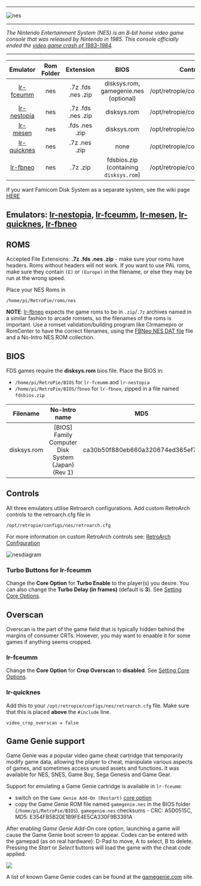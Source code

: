 ***
![nes](https://cloud.githubusercontent.com/assets/10035308/12213379/4a0e517a-b634-11e5-98c4-91cc27549706.png)
***
_The Nintendo Entertainment System (NES) is an 8-bit home video game console that was released by Nintendo in 1985. This console officially ended the [video game crash of 1983-1984](https://en.wikipedia.org/wiki/Video_game_crash_of_1983)._

***

| Emulator | Rom Folder | Extension | BIOS |  Controller Config |
| :---: | :---: | :---: | :---: | :---: |
| [lr-fceumm](https://github.com/libretro/libretro-fceumm) | nes  | .7z .fds .nes .zip | disksys.rom, gamegenie.nes (optional) | /opt/retropie/configs/nes/retroarch.cfg |
| [lr-nestopia](https://github.com/libretro/nestopia) | nes  | .7z .fds .nes .zip | disksys.rom | /opt/retropie/configs/nes/retroarch.cfg |
| [lr-mesen](https://github.com/libretro/mesen) | nes  | .fds .nes .zip | disksys.rom | /opt/retropie/configs/nes/retroarch.cfg |
| [lr-quicknes](https://github.com/libretro/QuickNES_Core) | nes  | .7z .nes .zip | none | /opt/retropie/configs/nes/retroarch.cfg |
| [lr-fbneo](https://github.com/libretro/FBNeo) | nes  | .7z .zip | fdsbios.zip (containing `disksys.rom`) | /opt/retropie/configs/nes/retroarch.cfg |

If you want Famicom Disk System as a separate system, see the wiki page [HERE](Famicom-Disk-System)

## Emulators: [lr-nestopia](https://github.com/libretro/nestopia), [lr-fceumm](https://github.com/libretro/libretro-fceumm), [lr-mesen](https://github.com/libretro/mesen), [lr-quicknes](https://github.com/libretro/QuickNES_Core), [lr-fbneo](https://github.com/libretro/FBNeo)

## ROMS

Accepted File Extensions: **.7z .fds .nes .zip** - make sure your roms have headers. Roms without headers will not work. If you want to use PAL roms, make sure they contain `(E)` or `(Europe)` in the filename, or else they may be run at the wrong speed.

Place your NES Roms in
```
/home/pi/RetroPie/roms/nes
```

**NOTE**: [lr-fbneo](lr-fbneo) expects the game roms to be in `.zip`/`.7z` archives named in a similar fashion to arcade romsets, so the filenames of the roms is important. Use a romset validation/building program like Clrmamepro or RomCenter to have the correct filenames, using the [FBNeo NES DAT file](https://github.com/libretro/FBNeo/blob/master/dats/FinalBurn%20Neo%20(ClrMame%20Pro%20XML%2C%20NES%20Games%20only).dat) file and a No-Intro NES ROM collection.

## BIOS

FDS games require the **disksys.rom** bios file. Place the BIOS in:

* `/home/pi/RetroPie/BIOS` for `lr-fceumm` and `lr-nestopia`
* `/home/pi/RetroPie/BIOS/fbneo` for `lr-fbneo`, zipped in a file named `fdsbios.zip`


| Filename | No-Intro name | MD5 | CRC32 | 
| :--: | :--: | :--: | :--: |
| disksys.rom | [BIOS] Family Computer Disk System (Japan) (Rev 1) | ca30b50f880eb660a320674ed365ef7a | 5e607dcf |

## Controls

All three emulators utilise Retroarch configurations. Add custom RetroArch controls to the retroarch.cfg file in

```shell
/opt/retropie/configs/nes/retroarch.cfg
```
For more information on custom RetroArch controls see: [RetroArch Configuration](RetroArch-Configuration)

![nesdiagram](https://cloud.githubusercontent.com/assets/10035308/8245062/4f0c5b8e-15e6-11e5-9255-b920543518d6.png)

### Turbo Buttons for lr-fceumm

Change the **Core Option** for **Turbo Enable** to the player(s) you desire. You can also change the **Turbo Delay (in frames)** (default is **3**). See [Setting Core Options](RetroArch-Core-Options#setting-core-options).

## Overscan

Overscan is the part of the game field that is typically hidden behind the margins of consumer CRTs. However, you may want to enaable it for some games if anything seems cropped.

### lr-fceumm

Change the **Core Option** for **Crop Overscan** to **disabled**. See [Setting Core Options](RetroArch-Core-Options#setting-core-options).

### lr-quicknes

Add this to your `/opt/retropie/configs/nes/retroarch.cfg` file. Make sure that this is placed **above** the `#include` line.

```
video_crop_overscan = false
```

## Game Genie support

Game Genie was a popular video game cheat cartridge that temporarily modify game data, allowing the player to cheat, manipulate various aspects of games, and sometimes access unused assets and functions. It was available for NES, SNES, Game Boy, Sega Genesis and Game Gear.

Support for emulating a Game Genie cartridge is available in `lr-fceumm`:

* switch on the `Game Genie Add-On (Restart)` [core option](RetroArch-Core-Options)
* copy the Game Genie ROM file named `gamegenie.nes` in the BIOS folder (`/home/pi/RetroPie/BIOS`).
    `gamegenie.nes` checksums - CRC: A5D0515C, MD5: E354FB5B20E1B9FE4E5CA330F9B3391A

After enabling _Game Genie Add-On_ core option, launching a game will cause the Game Genie boot screen to appear. Codes can be entered with the gamepad (as on real hardware): D-Pad to move, A to select, B to delete. Pressing the _Start_ or _Select_ buttons will load the game with the cheat code applied.

![](https://user-images.githubusercontent.com/38211560/138304680-7e433cfb-520f-47c3-8df4-26b62700b704.png)

A list of known Game Genie codes can be found at the [gamegenie.com](https://www.gamegenie.com/cheats/gamegenie/nes/index.html) site.
